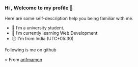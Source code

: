 ### Hi , Welcome to my profile 👋

Here are some self-description help you being familiar with me.

- 🏫 I’m a university student.
- 💪 I’m currently learning Web Development.
- 🕗 I'm from India (UTC+05:30)

Following is me on github


⭐️ From [arifmamon](https://github.com/arifmamon)
